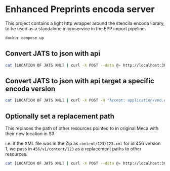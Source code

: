 # Enhanced Preprints encoda server

This project contains a light http wrapper around the stencila encoda library, to be used as a standalone microservice in the EPP import pipeline.

```bash
docker compose up
```

## Convert JATS to json with api

```bash
cat [LOCATION OF JATS XML] | curl -X POST --data @- http://localhost:3000/
```

## Convert JATS to json with api target a specific encoda version

```bash
cat [LOCATION OF JATS XML] | curl -X POST -H "Accept: application/vnd.elife.encoda.v1.0.1+json" --data @- http://localhost:3000/
```

## Optionally set a replacement path

This replaces the path of other resources pointed to in original Meca with their new location in S3.

i.e. if the XML file was in the Zip as `content/123/123.xml` for id 456 version 1, we pass in `456/v1/content/123` as a replacement paths to other resources.

```bash
cat [LOCATION OF JATS XML] | curl -X POST --data @- http://localhost:3000?replacementPath=456/v1/content/123
```

